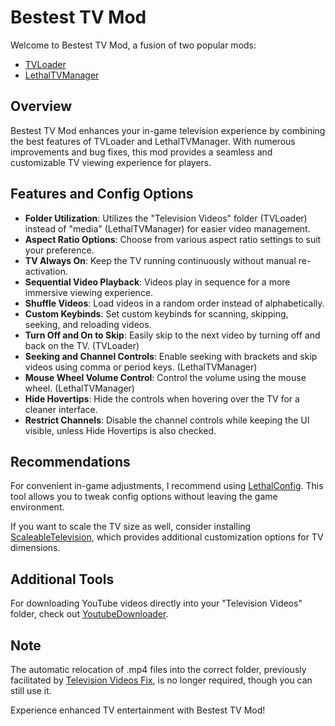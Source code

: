# Bestest TV Mod

Welcome to Bestest TV Mod, a fusion of two popular mods:
- [TVLoader](https://thunderstore.io/c/lethal-company/p/Rattenbonkers/TVLoader/)
- [LethalTVManager](https://thunderstore.io/c/lethal-company/p/Bushwacc/LethalTVManager/)

## Overview

Bestest TV Mod enhances your in-game television experience by combining the best features of TVLoader and LethalTVManager. With numerous improvements and bug fixes, this mod provides a seamless and customizable TV viewing experience for players.

## Features and Config Options

- **Folder Utilization**: Utilizes the "Television Videos" folder (TVLoader) instead of "media" (LethalTVManager) for easier video management.
- **Aspect Ratio Options**: Choose from various aspect ratio settings to suit your preference.
- **TV Always On**: Keep the TV running continuously without manual re-activation.
- **Sequential Video Playback**: Videos play in sequence for a more immersive viewing experience.
- **Shuffle Videos**: Load videos in a random order instead of alphabetically.
- **Custom Keybinds**: Set custom keybinds for scanning, skipping, seeking, and reloading videos.
- **Turn Off and On to Skip**: Easily skip to the next video by turning off and back on the TV. (TVLoader)
- **Seeking and Channel Controls**: Enable seeking with brackets and skip videos using comma or period keys. (LethalTVManager)
- **Mouse Wheel Volume Control**: Control the volume using the mouse wheel. (LethalTVManager)
- **Hide Hovertips**: Hide the controls when hovering over the TV for a cleaner interface.
- **Restrict Channels**: Disable the channel controls while keeping the UI visible, unless Hide Hovertips is also checked.

## Recommendations

For convenient in-game adjustments, I recommend using [LethalConfig](https://thunderstore.io/c/lethal-company/p/AinaVT/LethalConfig/). This tool allows you to tweak config options without leaving the game environment.

If you want to scale the TV size as well, consider installing [ScaleableTelevision](https://thunderstore.io/c/lethal-company/p/DeathWrench/ScaleableTelevision/), which provides additional customization options for TV dimensions.

## Additional Tools

For downloading YouTube videos directly into your "Television Videos" folder, check out [YoutubeDownloader](https://thunderstore.io/c/lethal-company/p/DeathWrench/YoutubeDownloader/).

## Note

The automatic relocation of .mp4 files into the correct folder, previously facilitated by [Television Videos Fix](https://thunderstore.io/c/lethal-company/p/DeathWrench/TelevisionVideosFix/), is no longer required, though you can still use it.

Experience enhanced TV entertainment with Bestest TV Mod!
